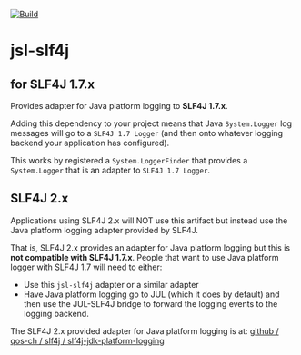 [![Build](https://github.com/avaje/slf4j-jdk-platform-logging/actions/workflows/build.yml/badge.svg)](https://github.com/avaje/slf4j-jdk-platform-logging/actions/workflows/build.yml)

# jsl-slf4j

## for SLF4J 1.7.x

Provides adapter for Java platform logging to **SLF4J 1.7.x**.

Adding this dependency to your project means that Java `System.Logger`
log messages will go to a `SLF4J 1.7 Logger` (and then onto whatever logging
backend your application has configured).

This works by registered a `System.LoggerFinder` that provides a `System.Logger`
that is an adapter to `SLF4J 1.7 Logger`.


## SLF4J 2.x

Applications using SLF4J 2.x will NOT use this artifact but instead use the
Java platform logging adapter provided by SLF4J.

That is, SLF4J 2.x provides an adapter for Java platform logging but
this is **not compatible with SLF4J 1.7.x**. People that want to use Java
platform logger with SLF4J 1.7 will need to either:
- Use this `jsl-slf4j` adapter or a similar adapter
- Have Java platform logging go to JUL (which it does by default)
  and then use the JUL-SLF4J bridge to forward the logging events to the
  logging backend.

The SLF4J 2.x provided adapter for Java platform logging is at:
[github / qos-ch / slf4j / slf4j-jdk-platform-logging](https://github.com/qos-ch/slf4j/tree/master/slf4j-jdk-platform-logging)
